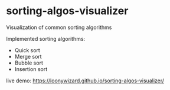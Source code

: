 # sorting-algos-visualizer

Visualization of common sorting algorithms

Implemented sorting algorithms:
- Quick sort
- Merge sort
- Bubble sort
- Insertion sort

live demo: https://loonywizard.github.io/sorting-algos-visualizer/
